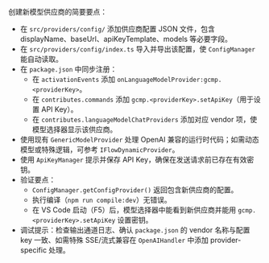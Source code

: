 创建新模型供应商的简要要点：

- 在 `src/providers/config/` 添加供应商配置 JSON 文件，包含 displayName、baseUrl、apiKeyTemplate、models 等必要字段。
- 在 `src/providers/config/index.ts` 导入并导出该配置，使 `ConfigManager` 能自动读取。
- 在 `package.json` 中同步注册：
	- 在 `activationEvents` 添加 `onLanguageModelProvider:gcmp.<providerKey>`。
	- 在 `contributes.commands` 添加 `gcmp.<providerKey>.setApiKey`（用于设置 API Key）。
	- 在 `contributes.languageModelChatProviders` 添加对应 vendor 项，使模型选择器显示该供应商。
- 使用现有 `GenericModelProvider` 处理 OpenAI 兼容的运行时代码；如需动态模型或特殊逻辑，可参考 `IFlowDynamicProvider`。
- 使用 `ApiKeyManager` 提示并保存 API Key，确保在发送请求前已存在有效密钥。
- 验证要点：
	- `ConfigManager.getConfigProvider()` 返回包含新供应商的配置。
	- 执行编译（`npm run compile:dev`）无错误。
	- 在 VS Code 启动（F5）后，模型选择器中能看到新供应商并能用 `gcmp.<providerKey>.setApiKey` 设置密钥。
- 调试提示：检查输出通道日志、确认 `package.json` 的 vendor 名称与配置 key 一致、如需特殊 SSE/流式兼容在 `OpenAIHandler` 中添加 provider-specific 处理。
